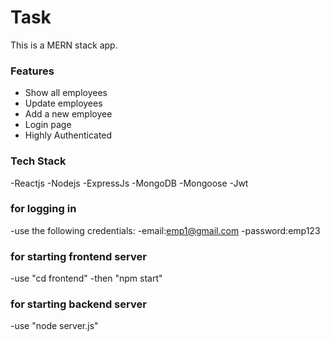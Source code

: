 # Task
This is a MERN stack app. 
### Features
- Show all employees
- Update employees
- Add a new employee
- Login page
- Highly Authenticated
### Tech Stack
-Reactjs
-Nodejs
-ExpressJs
-MongoDB
-Mongoose
-Jwt
### for logging in
-use the following credentials:
  -email:emp1@gmail.com
  -password:emp123
### for starting frontend server
-use "cd frontend"
-then "npm start"
### for starting backend server
-use "node server.js"
